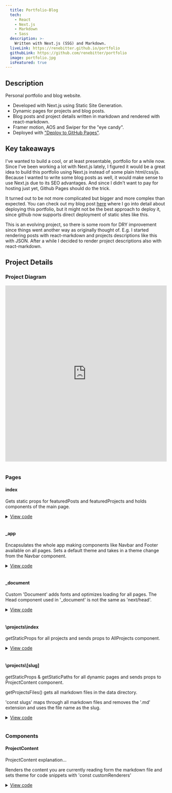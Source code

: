 ```yaml
---
  title: Portfolio-Blog
  tech:
    - React
    - Next.js
    - Markdown
    - Sass
  description: >-
    Written with Next.js (SSG) and Markdown.
  liveLink: https://renebitter.github.io/portfolio
  githubLink: https://github.com/renebitter/portfolio
  image: portfolio.jpg
  isFeatured: true
---
```


## Description

Personal portfolio and blog website.

- Developed with Next.js using Static Site Generation.
- Dynamic pages for projects and blog posts.
- Blog posts and project details written in markdown and rendered with
  react-markdown.
- Framer motion, AOS and Swiper for the "eye candy".
- Deployed with ["Deploy to GitHub Pages"](github.com/marketplace/actions/deploy-to-github-pages).

## Key takeaways

I've wanted to build a cool, or at least presentable, portfolio for a while now. Since I've been working a lot with Next.js lately, I figured it would be a great idea to build this portfolio using Next.js instead of some plain html/css/js. Because I wanted to write some blog posts as well, it would make sense to use Next.js due to its SEO advantages. And since I didn't want to pay for hosting just yet, Github Pages should do the trick.

It turned out to be not more complicated but bigger and more complex than expected. You can check out my blog post [<ins>here</ins>](/portfolio/posts/static-site-to-github-pages) where I go into detail about deploying this portfolio, but it might not be the best approach to deploy it, since github now supports direct deployment of static sites like this.

This is an evolving project, so there is some room for DRY improvement since things went another way as originally thought of. E.g. I started rendering posts with react-markdown and projects descriptions like this with JSON. After a while I decided to render project descriptions also with react-markdown.

## Project Details

### Project Diagram

<iframe style="border:none" width="100%" height="550" src="https://whimsical.com/embed/AWZSFKT3Fa9k2NRcFMPDH9"></iframe>
<br />
<br />

### Pages

#### index

Gets static props for featuredPosts and featuredProjects and holds components of the main page.

<details>

  <summary>
    <ins>View code</ins>
    <span>
      <i class="fa-solid fa-angle-right"></i>
    </span>
  </summary>

```jsx
export default function Home(props) {
  return (
    <>
      <Head>
        // <title>
        // <meta/>
      </Head>
      <Hero />
      <FeaturedProjects featuredProjects={props.featuredProjects} />
      <FeaturedPosts posts={props.posts} />
      <About />
    </>
  );
}

export const getStaticProps = () => {
  const featuredPosts = getFeaturedPosts();
  const featuredProjects = getFeaturedProjects();

  return {
    props: {
      posts: featuredPosts,
      featuredProjects: featuredProjects,
    },
  };
};
```

</details>
<br />

#### \_app

Encapsulates the whole app making components like Navbar and Footer available on all pages. Sets a default theme and takes in a theme change from the Navbar component.

<details>

  <summary>
    <ins>View code</ins>
    <span>
      <i class="fa-solid fa-angle-right"></i>
    </span>
  </summary>

```jsx
function MyApp({ Component, pageProps }) {
  const [theme, setTheme] = useState('dark');
  return (
    <>
      <div className='app' data-theme={theme}>
        <Navbar theme={setTheme}>
          <Head>
            <meta
              name='viewport'
              content='width=device-width, initial-scale=1'
            />
            <link rel='shortcut icon' href='/portfolio/favicon.ico' />
          </Head>
          <Component {...pageProps} currentTheme={theme} />
          <Footer />
        </Navbar>
      </div>
    </>
  );
}
```

</details>
<br />

#### \_document

Custom 'Document' adds fonts and optimizes loading for all pages. The Head component used in '\_document' is not the same as 'next/head'.

<details>

  <summary>
    <ins>View code</ins>
    <span>
      <i class="fa-solid fa-angle-right"></i>
    </span>
  </summary>

```jsx
import Document, { Html, Head, Main, NextScript } from 'next/document';

class MyDocument extends Document {
  render() {
    return (
      <Html lang='en'>
        <Head>
          <link rel='preconnect' href='https://fonts.googleapis.com' />
          <link
            rel='preconnect'
            href='https://fonts.gstatic.com'
            crossOrigin='anonymous'
          />
          <link
            href='https://fonts.googleapis.com/css2?family=Fira+Code&family=Poppins&display=swap'
            rel='stylesheet'
          />

          <link
            rel='stylesheet'
            href='https://cdnjs.cloudflare.com/ajax/libs/font-awesome/6.1.1/css/all.min.css'
            integrity='sha512-KfkfwYDsLkIlwQp6LFnl8zNdLGxu9YAA1QvwINks4PhcElQSvqcyVLLD9aMhXd13uQjoXtEKNosOWaZqXgel0g=='
            crossOrigin='anonymous'
            referrerPolicy='no-referrer'
          />
        </Head>
        <body>
          <Main />
          <NextScript />
        </body>
      </Html>
    );
  }
}

export default MyDocument;
```

</details>
<br />

#### \projects\index

getStaticProps for all projects and sends props to AllProjects component.

<details>

  <summary>
    <ins>View code</ins>
    <span>
      <i class="fa-solid fa-angle-right"></i>
    </span>
  </summary>

```jsx
const Projects = (props) => {
  const { projects } = props;

  return (
    <>
      // <Head>
      <AllProjects projects={projects} />
    </>
  );
};
export default Projects;

export const getStaticProps = (context) => {
  const allProjects = getAllProjects();

  return {
    props: {
      projects: allProjects,
    },
  };
};
```

</details>
<br />

#### \projects\\[slug]

getStaticProps & getStaticPaths for all dynamic pages and sends props to ProjectContent component.

getProjectsFiles() gets all markdown files in the data directory.

'const slugs' maps through all markdown files and removes the '.md' extension and uses the file name as the slug.

<details>

  <summary>
    <ins>View code</ins>
    <span>
      <i class="fa-solid fa-angle-right"></i>
    </span>
  </summary>

```jsx
const ProjectDetailPage = (props) => {
  const { project, currentTheme } = props;

  return (
    <>
      // <Head>
      <ProjectContent project={project} currentTheme={currentTheme} />
    </>
  );
};

export const getStaticProps = (context) => {
  const { params } = context;
  const { slug } = params;
  const projectData = getProjectData(slug);

  return {
    props: {
      project: projectData,
    },
    revalidate: 600,
  };
};

export const getStaticPaths = () => {
  const projectsFilenames = getProjectsFiles();
  const slugs = projectsFilenames.map((fileName) =>
    fileName.replace(/\.md$/, '')
  );

  return {
    paths: slugs.map((slug) => ({ params: { slug: slug } })),
    fallback: false,
  };
};

export default ProjectDetailPage;
```

</details>
<br />

### Components

#### ProjectContent

ProjectContent explanation...

Renders the content you are currently reading form the markdown file and sets theme for code snippets with 'const customRenderers'

<details>

  <summary>
    <ins>View code</ins>
    <span>
      <i class="fa-solid fa-angle-right"></i>
    </span>
  </summary>

```jsx
import ReactMarkdown from 'react-markdown';
import rehypeRaw from 'rehype-raw';
import { Prism as SyntaxHighlighter } from 'react-syntax-highlighter';
import {
  atomDark,
  solarizedlight,
} from 'react-syntax-highlighter/dist/cjs/styles/prism';

import Image from 'next/image';
import classes from './projectContent.module.scss';
import Link from 'next/link';

import { motion } from 'framer-motion';
import { Swiper, SwiperSlide } from 'swiper/react';
import { Navigation } from 'swiper';
import 'swiper/css';
import 'swiper/css/pagination';
import 'swiper/css/navigation';

const ProjectContent = (props) => {
  const { project, currentTheme } = props;
  const content = project.content;

  const customRenderers = {
    code(code) {
      const { className, children } = code;
      const language = className.split('-')[1]; // className is something like language-js => We need the "js" part here

      return (
        <>
          {currentTheme === 'dark' ? (
            <SyntaxHighlighter
              showLineNumbers
              language={language}
              style={atomDark}
              // eslint-disable-next-line react/no-children-prop
              children={children}
            />
          ) : (
            <SyntaxHighlighter
              showLineNumbers
              language={language}
              style={solarizedlight}
              // eslint-disable-next-line react/no-children-prop
              children={children}
            />
          )}
        </>
      );
    },
  };

  return (
    <div className={classes.projectDetail}>
      <div className='container section mvh-100 projectDetail'>
        <Link href='/projects/'>
          <motion.button
            whileHover={{ scale: 1.1 }}
            whileTap={{ scale: 0.9 }}
            className='btn btn-filled'>
            View All Projects
          </motion.button>
        </Link>

        <div className={classes.card}>
          <div className={classes.projectLinks}>
            {project.githubLink && (
              <a href={project.githubLink} target='_blank' rel='noreferrer'>
                <i className='fab fa-github'></i>
                Github
              </a>
            )}
            {project.liveLink && (
              <a href={project.liveLink} target='_blank' rel='noreferrer'>
                <i className='fas fa-link'></i>
                Website
              </a>
            )}
          </div>

          <h1>{project.title}</h1>
          <small>
            {Array.isArray(project.tech)
              ? project.tech.join(', ')
              : project.tech}
          </small>

          {project.image && (
            <div className={classes.projectImage}>
              <Image
                src={`../../portfolio/images/projects/${project.image}`}
                width={500}
                height={360}
                alt=''
              />
            </div>
          )}

          <ReactMarkdown
            components={customRenderers}
            rehypePlugins={[rehypeRaw]}>
            {content}
          </ReactMarkdown>

          {project.screenshots && (
            <div className='mb-50'>
              <h2>Screenshots</h2>
              <Swiper
                rewind={true}
                grabCursor={true}
                modules={[Navigation]}
                navigation={true}
                className='mySwiper'>
                {project.screenshots.map((screenshot, index) => (
                  <SwiperSlide key={index}>
                    <Image
                      src={`../../portfolio/images/projects/${project.slug}/${screenshot.screenshot}`}
                      width={1000}
                      height={700}
                      alt={screenshot.description}
                    />
                    <div className={classes.description}>
                      {index + 1}. {screenshot.description}
                    </div>
                  </SwiperSlide>
                ))}
              </Swiper>
            </div>
          )}
        </div>
      </div>
    </div>
  );
};

export default ProjectContent;
```

</details>
<br />
